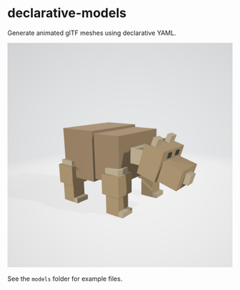 # declarative-models

Generate animated glTF meshes using declarative YAML. 

![](bear.png)

See the `models` folder for example files.
